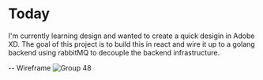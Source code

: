 # Today

I'm currently learning design and wanted to create a quick desigin in Adobe XD.
The goal of this project is to build this in react and wire it up to a golang backend using 
rabbitMQ to decouple the backend infrastructure.


-- Wireframe
![Group 48](https://user-images.githubusercontent.com/14972474/97534572-9c1c0880-1990-11eb-8821-2b1c8029bd36.jpg)


